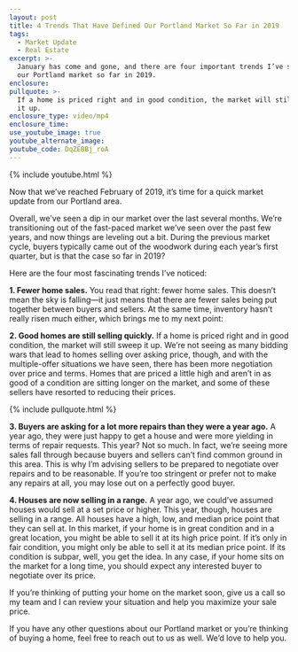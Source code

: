 ```yaml
---
layout: post
title: 4 Trends That Have Defined Our Portland Market So Far in 2019
tags:
  - Market Update
  - Real Estate
excerpt: >-
  January has come and gone, and there are four important trends I’ve seen in
  our Portland market so far in 2019.
enclosure:
pullquote: >-
  If a home is priced right and in good condition, the market will still sweep
  it up.
enclosure_type: video/mp4
enclosure_time:
use_youtube_image: true
youtube_alternate_image:
youtube_code: DqZEBBj_roA
---
```


{% include youtube.html %}

Now that we’ve reached February of 2019, it’s time for a quick market update from our Portland area.

Overall, we’ve seen a dip in our market over the last several months. We’re transitioning out of the fast-paced market we’ve seen over the past few years, and now things are leveling out a bit. During the previous market cycle, buyers typically came out of the woodwork during each year’s first quarter, but is that the case so far in 2019?  

Here are the four most fascinating trends I’ve noticed:

**1. Fewer home sales.** You read that right: fewer home sales. This doesn’t mean the sky is falling—it just means that there are fewer sales being put together between buyers and sellers. At the same time, inventory hasn’t really risen much either, which brings me to my next point:

**2. Good homes are still selling quickly.** If a home is priced right and in good condition, the market will still sweep it up. We’re not seeing as many bidding wars that lead to homes selling over asking price, though, and with the multiple-offer situations we have seen, there has been more negotiation over price and terms. Homes that are priced a little high and aren’t in as good of a condition are sitting longer on the market, and some of these sellers have resorted to reducing their prices.

{% include pullquote.html %}

**3. Buyers are asking for a lot more repairs than they were a year ago.** A year ago, they were just happy to get a house and were more yielding in terms of repair requests. This year? Not so much. In fact, we’re seeing more sales fall through because buyers and sellers can’t find common ground in this area. This is why I’m advising sellers to be prepared to negotiate over repairs and to be reasonable. If you’re too stringent or prefer not to make any repairs at all, you may lose out on a perfectly good buyer.

**4. Houses are now selling in a range.** A year ago, we could’ve assumed houses would sell at a set price or higher. This year, though, houses are selling in a range. All houses have a high, low, and median price point that they can sell at. In this market, if your home is in great condition and in a great location, you might be able to sell it at its high price point. If it’s only in fair condition, you might only be able to sell it at its median price point. If its condition is subpar, well, you get the idea. In any case, if your home sits on the market for a long time, you should expect any interested buyer to negotiate over its price.

If you’re thinking of putting your home on the market soon, give us a call so my team and I can review your situation and help you maximize your sale price.

If you have any other questions about our Portland market or you’re thinking of buying a home, feel free to reach out to us as well. We’d love to help you.